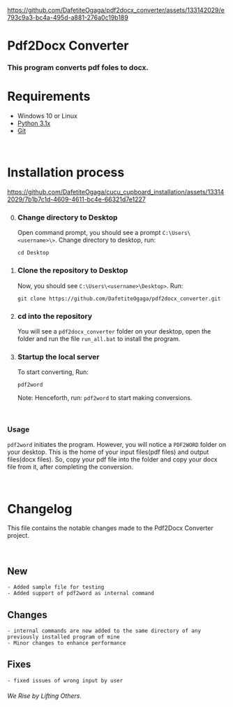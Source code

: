 

https://github.com/DafetiteOgaga/pdf2docx_converter/assets/133142029/e793c9a3-bc4a-495d-a881-276a0c19b189

# Pdf2Docx Converter

### This program converts pdf foles to docx.

# Requirements
- Windows 10 or Linux
- [Python 3.1x](https://github.com/DafetiteOgaga/py_and_git_installations_for_win)
- [Git](https://github.com/DafetiteOgaga/py_and_git_installations_for_win)

<br>

# Installation process

https://github.com/DafetiteOgaga/cucu_cupboard_installation/assets/133142029/7b1b7c1d-4609-4611-bc4e-66321d7e1227

0. ### **Change directory to Desktop**
   Open command prompt, you should see a prompt `C:\Users\<username>\>`. Change directory to desktop, run: 
   ```command prompt
   cd Desktop 
   ```

1. ### **Clone the repository to Desktop**
   Now, you should see `C:\Users\<username>\Desktop>`. Run:
   ```command prompt
   git clone https://github.com/DafetiteOgaga/pdf2docx_converter.git
   ```

2. ### **cd into the repository**
   You will see a `pdf2docx_converter` folder on your desktop, open the folder and run the file `run_all.bat` to install the program.
   
3. ### **Startup the local server**
   To start converting, Run:
   ```command prompt
   pdf2word
   ```
   
   Note: Henceforth, run: `pdf2word` to start making conversions.

<br>

### Usage

`pdf2word` initiates the program. However, you will notice a `PDF2WORD` folder on your desktop. This is the home of your input files(pdf files) and output files(docx files).
So, copy your pdf file into the folder and copy your docx file from it, after completing the conversion.

<br>

# Changelog
This file contains the notable changes made to the Pdf2Docx Converter project.

<br>

## New
	- Added sample file for testing
	- Added support of pdf2word as internal command

## Changes
	- internal commands are now added to the same directory of any previously installed program of mine
	- Minor changes to enhance performance


## Fixes
	- fixed issues of wrong input by user




###### We Rise by Lifting Others.

